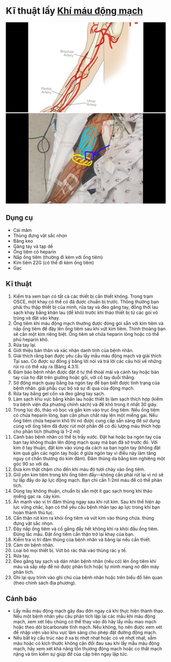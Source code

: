# Kĩ thuật lấy [Khí máu động mạch](./Kh%C3%AD%20m%C3%A1u%20%C4%91%E1%BB%99ng%20m%E1%BA%A1ch.md)

![Kĩ thuật lấy khí máu động mạch-20240622232806185.webp](../200%20FILES/201%20Image/K%C4%A9%20thu%E1%BA%ADt%20l%E1%BA%A5y%20kh%C3%AD%20m%C3%A1u%20%C4%91%E1%BB%99ng%20m%E1%BA%A1ch-20240622232806185.webp)
![Kĩ thuật lấy khí máu động mạch-20240622232902528.webp](../200%20FILES/201%20Image/K%C4%A9%20thu%E1%BA%ADt%20l%E1%BA%A5y%20kh%C3%AD%20m%C3%A1u%20%C4%91%E1%BB%99ng%20m%E1%BA%A1ch-20240622232902528.webp)



## Dụng cụ
- Cái mâm
- Thùng đựng vật sắc nhọn
- Băng keo
- Găng tay và tạp dề
- Ống tiêm có heparin
- Nắp ống tiêm (thường đi kèm với ống tiêm)
- Kim tiêm 22G (có thể đi kèm ống tiêm)
- Gạc

## Kĩ thuật

1. Kiểm tra xem bạn có tất cả các thiết bị cần thiết không. Trong trạm OSCE, một khay có thể có đã được chuẩn bị trước. Thông thường bạn phải thu thập thiết bị của mình, rửa tay và đeo găng tay, đồng thời lau sạch khay bằng khăn lau (để khô) trước khi tháo thiết bị từ các gói vô trùng và đặt vào khay.
2. Ống tiêm khí máu động mạch thường được đóng gói sẵn với kim tiêm và nắp ống tiêm để đậy lên ống tiêm sau khi vứt kim tiêm. Thỉnh thoảng bạn sẽ cần một kim riêng biệt. Ống tiêm sẽ chứa heparin lỏng hoặc có thể phủ heparin khô.
3. Rửa tay lại.
4. Giới thiệu bản thân và xác nhận danh tính của bệnh nhân.
5. Giải thích rằng bạn được yêu cầu lấy mẫu máu động mạch và giải thích Tại sao. Có được sự đồng ý bằng lời nói và trả lời các câu hỏi về những rủi ro có thể xảy ra (Bảng 4.3.1).
6. Đảm bảo bệnh nhân được đặt ở tư thế thoải mái và cánh tay hoặc bàn tay của họ đặt trên giường hoặc gối, với cổ tay duỗi thẳng.
7. Sờ động mạch quay bằng ba ngón tay để bạn biết được tình trạng của bệnh nhân. giải phẫu cục bộ và sự đi qua của động mạch.
8. Rửa tay bằng gel cồn và đeo găng tay sạch.
9. Làm sạch khu vực bằng khăn lau hoặc thiết bị làm sạch thích hợp (kiểm tra bệnh viện địa phương chính sách) và để khô trong ít nhất 30 giây.
10. Trong lúc đó, tháo vỏ bọc và gắn kim vào trục ống tiêm. Nếu ống tiêm có chứa heparin lỏng, bạn cần phun chất này lên một miếng gai. Nếu ống tiêm chứa heparin khô thì nó được cung cấp sẵn sàng để sử dụng cùng với ống tiêm đã được rút một phần để có đủ lượng máu thích hợp cho phân tích (thường là 1–2 ml)
11. Cảnh báo bệnh nhân có thể bị trầy xước. Đặt hai hoặc ba ngón tay của bạn tay không thuận lên động mạch quay mà bạn đã sờ trước đó. Với kim ở tay thuận, đặt kim vào vùng da cách xa bạn ngón tay (không đặt kim quá gần các ngón tay hoặc ở giữa ngón tay vì điều này làm tăng nguy cơ chấn thương do kim đâm). Đâm thủng da bằng kim nghiêng một góc 90 so với da.
12. Đưa kim thật chậm cho đến khi máu đỏ tươi chảy vào ống tiêm.
13. Giữ yên kim tiêm trong khi ống tiêm đầy—không cần phải rút lại vì nó sẽ tự lấp đầy do áp lực động mạch. Bạn chỉ cần 1-2ml máu để có thể phân tích.
14. Dùng tay không thuận, chuẩn bị sẵn một ít gạc sạch trong khi tháo miếng gạc ra. cây kim.
15. Ấn mạnh vào vị trí đâm thủng ngay sau khi rút kim. Sau khi thể hiện áp lực vững chắc, bạn có thể yêu cầu bệnh nhân tạo áp lực trong khi bạn hoàn thành thủ tục.
16. Cẩn thận rút kim ra khỏi ống tiêm và vứt kim vào thùng chứa. thùng đựng vật sắc nhọn.
17. Đậy nắp ống tiêm và cố gắng đẩy hết không khí ra khỏi đầu ống tiêm. Đừng lắc mẫu. Đặt ống tiêm cẩn thận trở lại khay của bạn.
18. Kiểm tra vị trí đâm thủng của bệnh nhân và băng lại nếu cần thiết.
19. Cảm ơn bệnh nhân.
20. Loại bỏ mọi thiết bị. Vứt bỏ rác thải vào thùng rác y tế.
21. Rửa tay.
22. Đeo găng tay sạch và dán nhãn bệnh nhân (nếu có) lên ống tiêm khí máu và sắp xếp để nó được phân tích hoặc tự mình mang nó đến máy phân tích.
23. Ghi lại quy trình vào ghi chú của bệnh nhân hoặc trên biểu đồ liên quan (theo chính sách địa phương).


## Cảnh báo
- Lấy mẫu máu động mạch gây đau đớn ngay cả khi thực hiện thành thạo. Nếu một bệnh nhân yêu cầu phân tích lặp lại các mẫu khí máu động mạch, xem xét liệu chúng có thể thay vào đó hãy lấy mẫu mao mạch hoặc theo dõi bicarbonate tĩnh mạch. Nếu không, họ nên được xem xét để nhập viện vào khu vực lâm sàng cho phép đặt đường động mạch.
- Nếu bất kỳ cấu trúc nào ở xa bị nhợt nhạt hoặc có vẻ nhợt nhạt, sẫm màu hoặc có kích thước không cân đối đau sau khi lấy mẫu máu động mạch, hãy xem xét khả năng tổn thương động mạch hoặc co thắt mạch nặng và tìm kiếm sự giúp đỡ của cấp trên ngay lập tức.